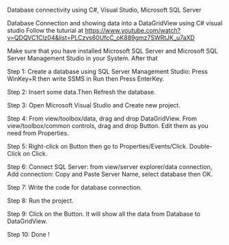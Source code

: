 Database connectivity using C#, Visual Studio, Microsoft SQL Server


Database Connection and showing data into a DataGridView using C# visual studio
Follow the tuturial at https://www.youtube.com/watch?v=QDQVC1Clz04&list=PLCzvs60UfcC_oK889gmz7SWRtJK_u7aXD


Make sure that you have installed Microsoft SQL Server and Microsoft SQL Server Management Studio in your System. After that



Step 1: Create a database using SQL Server Management Studio: Press WinKey+R then write SSMS in Run then Press EnterKey.

Step 2: Insert some data.Then Refresh the database.

Step 3: Open Microsoft Visual Studio and Create new project.

Step 4: From view/toolbox/data, drag and drop DataGridView. From view/toolbox/common controls, drag and drop Button. Edit them as you need from Properties.

Step 5: Right-click on Button then go to Properties/Events/Click. Double-Click on Click.

Step 6: Connect SQL Server: from view/server explorer/data connection, Add connection: Copy and Paste Server Name, select database then OK.

Step 7: Write the code for database connection.

Step 8: Run the project.

Step 9: Click on the Button. It will show all the data from Database to DataGridView.

Step 10: Done !
